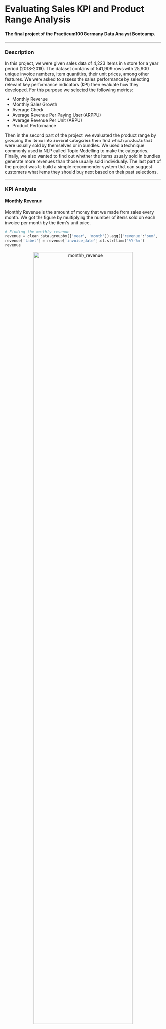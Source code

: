 # Evaluating Sales KPI and Product Range Analysis
#### The final project of the Practicum100 Germany Data Analyst Bootcamp. 
***
### Description
In this project, we were given sales data of 4,223 items in a store for a year period (2018-2019).
The dataset contains of 541,909 rows with 25,900 unique invoice numbers, item quantities, their unit prices, among other 
features. We were asked to assess the sales performance by selecting relevant key performance indicators (KPI) then 
evaluate how they developed. For this purpose we selected the following metrics:
- Monthly Revenue
- Monthly Sales Growth
- Average Check
- Average Revenue Per Paying User (ARPPU)
- Average Revenue Per Unit (ARPU)
- Product Performance

Then in the second part of the project, we evaluated the product range by grouping the items into several categories 
then find which products that were usually sold by themselves or in bundles. We used a technique commonly used in NLP 
called Topic Modelling to make the categories. Finally, we also wanted to find out whether the items usually sold in bundles 
generate more revenues than those usually sold individually. The last part of the project was to build a simple recommender system that can suggest customers what items they should 
buy next based on their past selections.

***
### KPI Analysis
#### Monthly Revenue

Monthly Revenue is the amount of money that we made from sales 
every month. We got the figure by multiplying the number of items 
sold on each invoice per month by the item's unit price.
~~~python
# Finding the monthly revenue
revenue = clean_data.groupby(['year', 'month']).agg({'revenue':'sum', 'invoice_date':'min'}).reset_index()
revenue['label'] = revenue['invoice_date'].dt.strftime('%Y-%m')
revenue
~~~

<p align="center">
<img src="https://github.com/persadha/practicum100_portfolios/blob/main/KPI%20and%20Product%20Range%20Analysis/images/monthly_revenue.png" alt="monthly_revenue" width="80%"/>
</p>

From November 2018 to December 2019 the revenue grew around 3% with the highest groeth in November 2019 
where the sales made $1,483,942 revenue. There were some periods where revenues were underperformed however the biggest 
decline would be on December 2019 with -0.66% loss to $507470 which is a lso the current state of this metric.

#### Percent Growth
Percent Growth shows how much revenue changes every month in percentage compared to the previous month's. 
A positive value means that we earn more income than last month. In a same way, a negative value means 
we lost money. The figure is calculated by the change of revenue each month divided by the previous 
month's income.

~~~python
# Calculating percent growth
revenue['growth'] = revenue['revenue'].pct_change().fillna(0)
revenue['color'] = revenue['growth'].apply(lambda x: 'firebrick' if x < 0 else 'forestgreen')
revenue
~~~

<p align="center">
<img src="https://github.com/persadha/practicum100_portfolios/blob/main/KPI%20and%20Product%20Range%20Analysis/images/percent_growth.png" alt="percent_growth" width="80%"/>
</p>

Despite having an average of 1% growth, the store saw 5.39% as the highest growth in December 2018. Currently the growth is
at -0.66% level.

#### Average check

The average check is the number of invoices in a month divided by the number of paying customers. 
This indicator shows how many transactions per person made in a particular month.
To find the number of invoices in amount, we first group the data by year, month, and invoice_no and 
count only the number of invoices with quantity at least one.

~~~python
# Merging the dataframes
check = pd.merge(invoice, customer, on=['year', 'month','label', 'invoice_date'], how='left')
check.columns = ['year', 'month', 'n_invoice', 'invoice_date', 'label', 'n_customer']

# Calculating the average check
check['check'] = check['n_invoice']/check['n_customer']
check
~~~

<p align="center">
<img src="https://github.com/persadha/practicum100_portfolios/blob/main/KPI%20and%20Product%20Range%20Analysis/images/average_check.png" alt="average_check" width="80%"/>
</p>

The average check for the sales is 2.3 and currently at 2.3. The highest value recorded is on November 2019 with 3.71 

#### ARPPU

Average Revenue Per Paying User (ARPPU) is the metric that shows how much money a single user makes. 
The figure is calculated by dividing the revenue by the number of paying customers per month.

~~~python
arppu = pd.merge(revenue, customer, on=['year', 'month', 'invoice_date', 'label'], how='left')
arppu.columns = ['year', 'month', 'revenue', 'invoice_date', 'label', 'growth', 'color', 'n_customer']
arppu['arppu'] = arppu['revenue']/arppu['n_customer']
arppu
~~~

<p align="center">
<img src="https://github.com/persadha/practicum100_portfolios/blob/main/KPI%20and%20Product%20Range%20Analysis/images/arppu.png" alt="arppu" width="80%"/>
</p>

The average ARPPU is 1115 and the highest ARPPU was found on November 2019 with 1883.

#### ARPU

Average Revenue Per Unit is the amount of money we can expect to receive from selling a single product. 
It is calculated by dividing the monthly revenue by the number of products sold in a month.


~~~python
# Merging the dataframes and calculating the ARPU
arpu = pd.merge(quantity, revenue, on=['year', 'month', 'invoice_date', 'label'], how='left')
arpu['arpu'] = arpu['revenue']/arpu['quantity']
arpu
~~~

<p align="center">
<img src="https://github.com/persadha/practicum100_portfolios/blob/main/KPI%20and%20Product%20Range%20Analysis/images/arpu.png" alt="arpu" width="80%"/>
</p>

The sales generated a relatively stable revenue per unit, which on average is 1.82. There was a 
relatively high figure in December 2018, where the ARPU was 2.21 points.

#### Product Performance
The product performnace is basically showing the number of top n products based on revenue.

~~~python
def show_top(n_highest):
    '''
    Description:
    Display of top n products based on revenue.
    '''
    result = (clean_data
              .groupby(['stock_code', 'description'])
              .sum()['revenue']
              .sort_values(ascending=False)
              .head(n_highest).reset_index()
             )
    fig, ax = plt.subplots(figsize=(10,round(n_highest*0.5)), dpi=75)
    sns.barplot(data=result, y=result.description.map(lambda x: x.title()), x='revenue', color='teal', orient='h')
    
    for row in result.itertuples():
        ax.text(row.revenue+10000,
                row.Index,
                s=round(row.revenue, 2), 
                horizontalalignment='center',
                verticalalignment='bottom')
    plt.title('The Top {} Products Based on Revenue'.format(n_highest), fontdict={'size':16})
    plt.xlabel('Revenue')
    plt.xlim(0, result.revenue.max()+25000)
    plt.ylabel('Item Name')
    plt.show()

# Showing the top 25 products
show_top(25)
~~~

<p align="center">
<img src="https://github.com/persadha/practicum100_portfolios/blob/main/KPI%20and%20Product%20Range%20Analysis/images/product_performance.png" alt="product_performance" width="80%"/>
</p>

The above figures shows the 3, 10, and 25 top products based on the revenue. Among the top performers 
are `Regency Cakestand 3 Tier`, `Paper Craft`, `Little Birdie`, and `White Hanging Heart T-Light Holder`.

Three KPIs show that the most profitable month is November 2019, where it scored the highest 
revenue, check, and ARPPU. After looking deeper into the data, we found that this trend was driven by 
Christmas related items. Customers started to make Christmas decorations for gifts in November and bought 
the supplies at this time of the year. 
This also explains why the revenue in December 2018 dropped. All decorations and gifts supposedly were already handed out and fewer people searched for these supplies.


We presented our finding in a Tableau dashboard which can be accessed [here](https://public.tableau.com/app/profile/widianto.persadha/viz/KPI_16275523309270/Dashboard?publish=yes).


***
## Product Range Analysis
### Finding Items Commonly Sold In Bundles
For this task, we use the fact that there were already keywords in the product's name that indicated 
if an item are sold in group. Those words are `set of`, `box of`, `pack of`, `bundle of`.

```python
# Creating a boolean column to find a row that consist of the keywords
keywords = ['box of', 'set of', 'pack of', 'bundle of']

clean_data['is_bundle'] = (clean_data['description']
                           .apply(lambda x: True if any(w in x for w in keywords) else False))


from collections import Counter
Counter(clean_data.query('is_bundle == True')['description']).most_common(5)
```

<p align="left">
<img src="https://github.com/persadha/practicum100_portfolios/blob/main/KPI%20and%20Product%20Range%20Analysis/images/bundles.png" alt="bundles" width="50%"/>
</p>


### Find Product Categories

The dataset provided us with the item names under the `description` column. There was, however, no other 
columns in the dataset that gave information which category an item belongs to. Consequently, we had to 
consider other methods to help us in grouping the items.

In the Natural Language Processing domain, a technique called Topic Modelling aims to discover the topic 
in a collection of documents, which is in this case quite similar to our objective. The model uses the 
method known as Latent Dirichlet Allocation (LDA), which assumes that a document consists of a collection 
of topics in a certain proportion. And each topic is a collection of keywords in a certain proportion. 
The method groups keywords based on the given suggested number of topics and calculate how much each 
keyword contributes to a particular topic.

We implemented Topic Modelling in this analysis with the help of a library called Gensim. We also used 
In addition, we pyLDAviz for visualizing the categories produced by Gensim. 

~~~python
# Importing Gensim library
import gensim
from gensim import corpora, models
from gensim.utils import simple_preprocess

# Importing pyLDAviz for visualization
import pyLDAvis
import pyLDAvis.gensim_models
~~~

The steps that we took in the analysis were the following:
1. Preprocessed the input text by tokenized the text into a smaller unit, removed the stop words, stemmed, and 
lemmatized the remaining words.
2. Created a Gensim dictionary and a corpus as a main input for the LDA model.
3. Ran the LDA model by giving the model an initial guess of the number of topics, the dictionary, 
and the corpus.
4. Visualized the model output using pyLDAviz.
5. Evaluated the model output by calculating the coherence model.
6. Repeated the modeling part using a different number of topics until we found the best coherence model.

To achieve the expected result we defined a function as follows:

~~~python
def get_corpus(df):
    words = [preprocess(line) for line in df.description]
    id2word = gensim.corpora.Dictionary(words)
    
    # Filter out any tokens that occur less than 10 times and no more that 35% of the corpus size
    id2word.filter_extremes(no_below=10, no_above=0.35)
    
    # Removing any gaps
    id2word.compactify()
    
    # Creating the corpus
    corpus = [id2word.doc2bow(text) for text in words]
    return corpus, id2word, words
~~~

Then feeded the item decriptions from the cleaned dataset as input to `get_corpus`.

~~~python
np.random.seed(0)

# Creating a corpus and dictionary from the input text
corpus, id2word, words = get_corpus(clean_data)
~~~

Finally, we ran the LDA model using the corpus and dictionary id2word from get_corpus. The model requires 
prior knowledge of the number of topics the document might have. As an initial guess, we assumed that 
there were 10 product categories.

~~~python
# Running the LDA model
lda_model =  gensim.models.LdaMulticore(corpus, num_topics=10, id2word = id2word, passes=2, workers=2)

from pprint import pprint

# Visualizing outputs from the model
for idx, topic in lda_model.print_topics(-1):
    pprint('Topic: {} Words: {}'.format(idx, topic))
~~~

The LDA model gives out ten topics with the probability of words that makes up each topic. As an example, 
in Topic 0 the 'light' keyword contributes 11.7% to the topic, 'heart' contributes 9%, 'decor' 8.5%, and 
so on.

<p align="center">
<img src="https://github.com/persadha/practicum100_portfolios/blob/main/KPI%20and%20Product%20Range%20Analysis/images/gensim_output.png" alt="gensim_output" width="80%"/>
</p>

One important thing to note is that the LDA model does not assign any title to the output topics. 
Therefore, we would need to name them manually later.

We used pyLDAviz to visualize the results.

<p align="center">
<img src="https://github.com/persadha/practicum100_portfolios/blob/main/KPI%20and%20Product%20Range%20Analysis/images/pyLDAviz.png" alt="pyLDAviz_img.png" width="80%"/>
</p>

The visualization showed several bubbles and bars charts in the main window. Each bubble represents a 
topic; the larger the bubble, the higher percentage of the words in the corpus is about that topic. 
Blue bars represent the overall frequency of each word in the corpus. Red bars give the estimated number 
of times a given topic generates a given term. For example, there are 40,000 counts of the word 'heart' 
in the corpus, as indicated by the blue bar. Topic 4 generates around 22,000 of them and Topic 2 around 
18,000, as shown by the red bars.

Additionally, the further the bubbles are away from each other, the more different they are.

The model gave us ten bubbles of the same size. Some bubbles intersected with the other, indicating that 
there are keywords found in more than one bubble.

To evaluate how good our selection of the number of topics is, we use a coherence model metric that came 
with the Gensim library.

```python
from gensim.models import CoherenceModel
```

<p align="left">
<img src="https://github.com/persadha/practicum100_portfolios/blob/main/KPI%20and%20Product%20Range%20Analysis/images/coherence_score.png" alt="coherence_score.png" width="50%"/>
</p>

Our selection of 10 topics gave us around 58% coherence. To find the best number of categories, we 
can repeat the modeling process with different value for number of topic and checked the resulting
coherence value. In this case we started with the initial 2 topics then repeated the process until
40 topics.

```python
np.random.seed(0)

def compute_coherence_values(dictionary, corpus, texts, limit, start=2, step=3):
    """
    Description:
    Compute c_v coherence for various number of topics

    Inputs:
    dictionary : Gensim dictionary
    corpus : Gensim corpus
    texts : List of input texts
    limit : Max num of topics

    Ouputs:
    model_list : List of LDA topic models
    coherence_values : Coherence values corresponding to the LDA model with respective number of topics
    """
    coherence_values = []
    model_list = []
    for num_topics in range(start, limit, step):
        model = gensim.models.LdaMulticore(corpus=corpus, num_topics=num_topics, id2word=id2word)
        model_list.append(model)
        coherencemodel = CoherenceModel(model=model, texts=texts, dictionary=dictionary, coherence='c_v')
        coherence_values.append(coherencemodel.get_coherence())

    return model_list, coherence_values

model_list, coherence_values = compute_coherence_values(dictionary=id2word, corpus=corpus, texts=words, start=2, limit=40, step=4)
```

Plotting the coherence values,

<p align="center">
<img src="https://github.com/persadha/practicum100_portfolios/blob/main/KPI%20and%20Product%20Range%20Analysis/images/coherence_plot.png" alt="coherence_plot.png" width="80%"/>
</p>

<p align="left">
<img src="https://github.com/persadha/practicum100_portfolios/blob/main/KPI%20and%20Product%20Range%20Analysis/images/coherence_highest.png" alt="coherence_highest.png" width="50%"/>
</p>

Our iterative process suggested that selecting 26 topics give the best coherence score of around 60%. However, 
since this value was not so much different that the one we got initially (58%) we will stick 10 product categories. 
Surely it would help customers a lot by not confusing them with too many product groups.

The final step is to assign the category to each item in the description column. We can use the model and corpus that 
have been trained to assign the groupings.

```python
def topic_prediction(item):
    '''
    Description:
    Find the topic the input text most associated with
    
    Parameters:
    A string type text input
    
    Returns
    The Topic with the highest probability
    '''
    text = preprocess(item)
    corpus = id2word.doc2bow(text)
    output = list(lda_model[corpus])
    topics = sorted(output, key=lambda x: x[1], reverse=True)
    return topics[0][0]

clean_data['category'] = clean_data['description'].apply(topic_prediction)
clean_data
```

<p align="center">
<img src="https://github.com/persadha/practicum100_portfolios/blob/main/KPI%20and%20Product%20Range%20Analysis/images/product_categories.png" alt="product_categories.png" width="90%"/>
</p>

Even though we picked 10 categories for the product range, our selection was far from perfect. 
There were still many ways to improve our model, such as choosing a different hyperparameter, applying the 
TF-IDF method, utilizing the Gensim LDA Mallet model as suggested by some references, or using the output 
categories as target labels and run a supervised machine learning method to the dataset. However, due to 
time restrictions, we kept these options as future recommendations. One caveat of the technique is that 
the model does not assign the naming to the output topics/categories.

## Hypothesis Testing
On the last section we separated the items into two groups, the one that were commonly sold individually
and those who were commonly sold in bundles. Now we would like to know if the two groups generate different 
revenues. Plotting the revenues of both groups after removing the outliers showed us that the 
distributions were skewed. 

<p align="center">
<img src="https://github.com/persadha/practicum100_portfolios/blob/main/KPI%20and%20Product%20Range%20Analysis/images/bundles_distributions.png" alt="bundles_distributions.png" width="90%"/>
</p>


We confirmed this by testing the normalityt using the Shapiro-Wilk Normality Test
with the following hypothesis:

- Null hypothesis,  𝐻_0 : The samples are from the normal (Gaussian) distribution.
- Alternate hypothesis  𝐻_𝐴 : The samples are not from the normal (Gaussian) distribution.

```python
from scipy.stats import shapiro

_, p_value = shapiro(items_group)

alpha = 0.05
if p_value > alpha:
    print('The samples of `item_groups` dataset are from the normal (Gaussian) distribution (fail to reject H_0).')
else:
    print('The samples of `item_groups` dataset are not from the normal (Gaussian) distribution (reject H_0).')

```

The p-values obtained after applying both groups to the function are less than 0.001. Therefore we 
confirmed that both distributions were not Gaussian. Consequently, we could not use the Student's t-Test 
for the hypothesis testing since the required assumption normally distributed samples was not satisfied.
We used the non-parametric Mann-Whitney U Test instead and defined the following null and alternate 
hypotheses:

- Null hypothesis,  𝐻_0 : There is no statistically significant difference between the average revenue 
of the bundle dataset and the non_bundle dataset.
- Alternate hypothesis  𝐻_𝐴 : There exists a statistically significant difference between the average 
revenue of the bundle dataset and the non_bundle dataset.

```python
from scipy.stats import mannwhitneyu

# Hypothesis testing using the non-parametric method
_, p_value = mannwhitneyu(bundled, non_bundled)
print('Mann Whitney p-value {}'.format(p_value))

alpha = 0.05
if p_value > alpha:
    print('There is no statistically significant difference between')
    print('the average revenue of the `bundle` dataset and the `non_bundle` dataset (fail to reject H_0)')      
else:
    print('There exists a statistically significant difference')
    print('between the average revenue of the `bundle` dataset and the `non_bundle` dataset. (reject H_0)')
```

<p align="left">
<img src="https://github.com/persadha/practicum100_portfolios/blob/main/KPI%20and%20Product%20Range%20Analysis/images/hypothesis_testing.png" alt="hypothesis_testing.png" width="100%"/>
</p>

The non-parametric test suggested that the two distributions were statistically different. Calculating the 
revenues, the items sold individually generated an average of 10.57 while the average 
revenues of items sold in bundles were 9.25.

***

### Recommender System
As additional task, we built a simple recommender system. The model was inspired by a method known as 
Item-Based Collaborative Filtering. The system assumes that customers who purchased the same item are 
more likely to look for similar items. Concretely, when a customer puts an item A in the shopping cart, 
the system shows the list of other top items other customers who ordered item A bought in the past. 
As a simple example, if a person is looking for a birthday decoration set, the person will likely buy a 
party balloon.

Details of the implementation can be seen in the notebook. We came up with the following function:
```python
def recommender(item, df, n_customer=5, n_product=5, n_recommendation=5):
    # First the RS finds the top n customer who bought the same item
    top_customers = (df
                     .groupby(['stock_code', 'customer_id'])
                     .count()
                     .loc[item]
                     .sort_values(by='invoice_no', ascending=False)
                    )

    # For each of these customers, find the top n items that they bought
    recommended = {}
    for customer in top_customers[:n_customer].index:
        top_products = (df
                        .query('customer_id == @customer')
                        .groupby('stock_code')
                        .count()
                        .sort_values(by='invoice_no', ascending=False)
                        .reset_index()[['stock_code', 'invoice_no']]
                       )
        for product, invoice in zip(top_products.stock_code, top_products.invoice_no):
            if product != item:
                if product in recommended.keys():
                    recommended[product] += invoice
                else:
                    recommended[product] = invoice
    
    recommended_df = (pd.DataFrame(list(recommended.items()), 
                                  index=list(range(len(recommended))), 
                                  columns=['stock_code', 'count'])
                      .sort_values(by='count', ascending=False)
                      .head(n_product))
    
    recommended_df['name'] = (recommended_df['stock_code']
                              .apply(lambda x, df: df[df['stock_code'] == x]['description']
                                     .iloc[0]
                                     .title(), 
                                     df=df))
    
    if len(recommended_df) <= n_recommendation:
        n_recommendation = len(recommended_df)
    return recommended_df.sort_values(by='count', ascending=False)[['name', 'stock_code']].head(n_recommendation)
```

Taking one sample to test the system,

```python
sample_item = clean_data.sample(1)['stock_code'].item()

sample_name = (clean_data
               .query('stock_code == @sample_item')['description']
               .iloc[0]
               .title())
print('Item in cart:\nName: {}\nCode: {}\n'.format(sample_name, sample_item))

print('Recommended Items:')
print('Other customers who bought {} also bought these items: '.format(sample_name))
recommender(sample_item, clean_data)
```

<p align="left">
<img src="https://github.com/persadha/practicum100_portfolios/blob/main/KPI%20and%20Product%20Range%20Analysis/images/bundles_distributions.png" alt="bundles_distributions.png" width="100%"/>
</p>

There were many rooms for improvement for this recommender system. We can implement
other established techniques such as the simple content-based method or user-based 
collaborative, to the more advanced method using a deep neural network. One of the reasons that prevent 
us from following the procedure entirely is that our dataset doesn't have user ratings to calculate the 
similarity factor required in collaborative filtering.
***
### Recommendations 

Concluding this project we provided the following recommendations that we can infer from on the analyses above:

- We found out that Christmas-related items helped us gain the highest revenue in a year from the KPI analysis. Therefore we need to make sure that next year these items are ready in stock before November.
- The high revenue in November can indicate that most customers associate us with Christmas/holiday decorations. We need to change this image, so customers come to us in any season of the year. This strategy might also help us to avoid such a drastic drop in revenue in December.
- The product categorization can be improved by choosing a different hyperparameter, applying the TF-IDF method, or the LDA Mallet model. - Even further, we can find a labeling method then implement supervised learning models.
- The items sold individually generate more revenues since some of these items might have an already high unit price. Therefore, we can focus on advertising these items to boost sales.
- Find a way to get user ratings of our products to build a better recommender system.
***
### References 
We used the following references during the completion of this project:

1. Wikipedia. "Topic Model."  Last edited on November 1, 2019. https://en.wikipedia.org/wiki/Topic_model
2. Chen, E. (2011, August 22). Introduction to Latent Dirichlet Allocation [Blog Post]. Retrieved from  http://blog.echen.me/2011/08/22/introduction-to-latent-dirichlet-allocation/
3. Li, S. (2018, May 31). Topic Modelling and Latent Dirichlet Allocation (LDA) in Python [Blog Post]. Retrieved from https://towardsdatascience.com/topic-modeling-and-latent-dirichlet-allocation-in-python-9bf156893c24
4. Ganegedara, T. (2018, August 23). Intuitive Guide to Latent Dirichlet Allocation [Blog Post]. Retrieved from https://towardsdatascience.com/light-on-math-machine-learning-intuitive-guide-to-latent-dirichlet-allocation-437c81220158
5. Kurt, S. (2020, Jul 1). Topic Modeling -- LDA Mallet Implementation in Python -- Part 3 [Blog Post]. Retrieved from https://medium.com/swlh/topic-modeling-lda-mallet-implementation-in-python-part-3-ab03e01b7cd7
6. Dwivedi, R. (2020, April 16). What Are Recommendation Systems in Machine Learning [Blog Post]. Retrieved from https://www.analyticssteps.com/blogs/what-are-recommendation-systems-machine-learning
7. Jeong, Y. (2021, April 21). Item-Based Collaborative Filtering in Python [Blog Post]. Retrieved from https://towardsdatascience.com/item-based-collaborative-filtering-in-python-91f747200fab

The complete project be be viewed [here](https://github.com/persadha/practicum100_portfolios/blob/main/KPI%20and%20Product%20Range%20Analysis/Evaluating_Sales_KPI_Product_Range_(P100).ipynb).